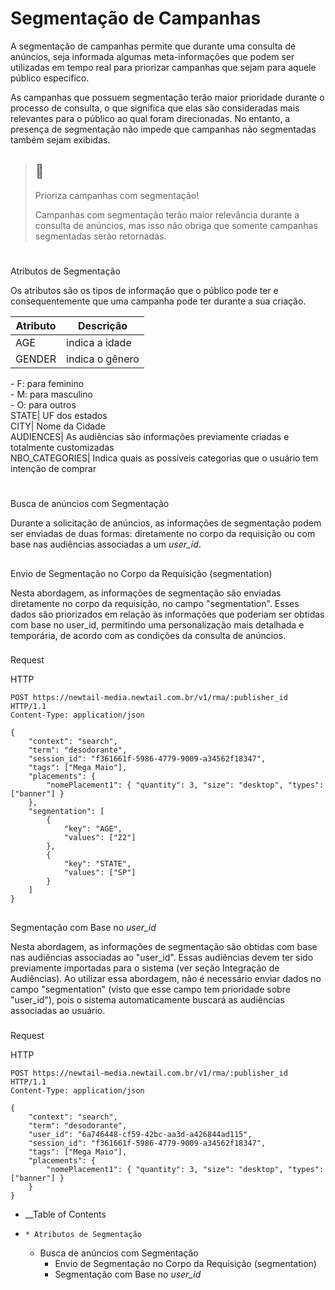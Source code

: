 

# Segmentação de Campanhas

A segmentação de campanhas permite que durante uma consulta de anúncios, seja
informada algumas meta-informações que podem ser utilizadas em tempo real para
priorizar campanhas que sejam para aquele público específico.

As campanhas que possuem segmentação terão maior prioridade durante o processo
de consulta, o que significa que elas são consideradas mais relevantes para o
público ao qual foram direcionadas. No entanto, a presença de segmentação não
impede que campanhas não segmentadas também sejam exibidas.

> ## 🚧
>
> Prioriza campanhas com segmentação!
>
> Campanhas com segmentação terão maior relevância durante a consulta de
> anúncios, mas isso não obriga que somente campanhas segmentadas serão
> retornadas.

#

Atributos de Segmentação

Os atributos são os tipos de informação que o público pode ter e
consequentemente que uma campanha pode ter durante a sua criação.

Atributo| Descrição  
---|---  
AGE| indica a idade  
GENDER| indica o gênero  
  
\- F: para feminino  
\- M: para masculino  
\- O: para outros  
STATE| UF dos estados  
CITY| Nome da Cidade  
AUDIENCES| As audiências são informações previamente criadas e totalmente
customizadas  
NBO_CATEGORIES| Indica quais as possíveis categorias que o usuário tem
intenção de comprar  
  
  

#

Busca de anúncios com Segmentação

Durante a solicitação de anúncios, as informações de segmentação podem ser
enviadas de duas formas: diretamente no corpo da requisição ou com base nas
audiências associadas a um _user_id_.

##

Envio de Segmentação no Corpo da Requisição (segmentation)

Nesta abordagem, as informações de segmentação são enviadas diretamente no
corpo da requisição, no campo "segmentation". Esses dados são priorizados em
relação às informações que poderiam ser obtidas com base no user_id,
permitindo uma personalização mais detalhada e temporária, de acordo com as
condições da consulta de anúncios.

###

Request

HTTP

    
    
    POST https://newtail-media.newtail.com.br/v1/rma/:publisher_id HTTP/1.1
    Content-Type: application/json
    
    {
        "context": "search",
        "term": "desodorante",
        "session_id": "f361661f-5986-4779-9009-a34562f18347",
        "tags": ["Mega Maio"],
        "placements": {
            "nomePlacement1": { "quantity": 3, "size": "desktop", "types": ["banner"] }
        },
        "segmentation": [
            {
                "key": "AGE",
                "values": ["22"]
            },
            {
                "key": "STATE",
                "values": ["SP"]
            }
        ]
    }
    

##

Segmentação com Base no _user_id_

Nesta abordagem, as informações de segmentação são obtidas com base nas
audiências associadas ao "user_id". Essas audiências devem ter sido
previamente importadas para o sistema (ver seção Integração de Audiências). Ao
utilizar essa abordagem, não é necessário enviar dados no campo "segmentation"
(visto que esse campo tem prioridade sobre "user_id"), pois o sistema
automaticamente buscará as audiências associadas ao usuário.

###

Request

HTTP

    
    
    POST https://newtail-media.newtail.com.br/v1/rma/:publisher_id HTTP/1.1
    Content-Type: application/json
    
    {
        "context": "search",
        "term": "desodorante",
        "user_id": "6a746448-cf59-42bc-aa3d-a426844ad115",
        "session_id": "f361661f-5986-4779-9009-a34562f18347",
        "tags": ["Mega Maio"],
        "placements": {
            "nomePlacement1": { "quantity": 3, "size": "desktop", "types": ["banner"] }
        }
    }
    

  * __Table of Contents
  *     * Atributos de Segmentação
    * Busca de anúncios com Segmentação
      * Envio de Segmentação no Corpo da Requisição (segmentation)
      * Segmentação com Base no _user_id_

